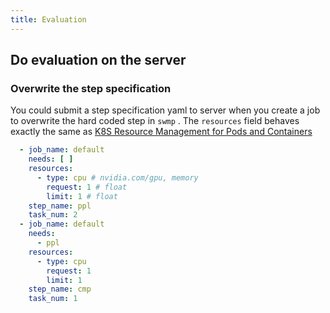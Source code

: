 ```yaml
---
title: Evaluation
---
```

## Do evaluation on the server

### Overwrite the step specification

You could submit a step specification yaml to server when you create a job to overwrite the hard coded step in `swmp` . The `resources` field behaves exactly the same as [K8S Resource Management for Pods and Containers](https://kubernetes.io/docs/concepts/configuration/manage-resources-containers/)

```yaml
  - job_name: default
    needs: [ ]
    resources:
      - type: cpu # nvidia.com/gpu, memory
        request: 1 # float
        limit: 1 # float
    step_name: ppl
    task_num: 2
  - job_name: default
    needs:
      - ppl
    resources:
      - type: cpu
        request: 1
        limit: 1
    step_name: cmp
    task_num: 1
```
